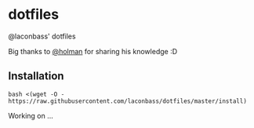 # dotfiles

@laconbass' dotfiles

Big thanks to [@holman](https://github.com/holman/dotfiles) for sharing his knowledge :D

## Installation

    bash <(wget -O - https://raw.githubusercontent.com/laconbass/dotfiles/master/install)

Working on ...    
